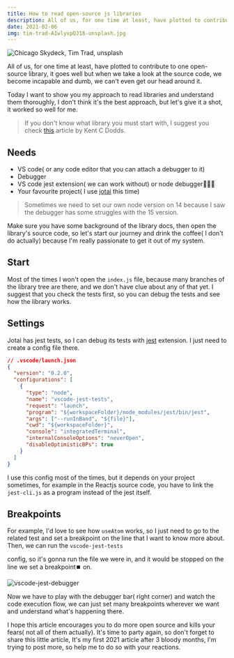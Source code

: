 ```yaml
---
title: How to read open-source js libraries 
description: All of us, for one time at least, have plotted to contribute to one open-source library, it goes well but when we take a look at the source code, we become incapable and dumb...
date: 2021-02-06
img: tim-trad-AIwlyvpQJ18-unsplash.jpg
---
```

![Chicago Skydeck, Tim Trad, unsplash](tim-trad-AIwlyvpQJ18-unsplash.jpg)

All of us, for one time at least, have plotted to contribute to one open-source library, it goes well but when we take a look at the source code, we become incapable and dumb, we can't even get our head around it.

Today I want to show you my approach to read libraries and understand them thoroughly, I don't think it's the best approach, but let's give it a shot, it worked so well for me.

> If you don't know what library you must start with, I suggest you check [this](https://kentcdodds.com/blog/what-open-source-project-should-i-contribute-to) article by Kent C Dodds.

## Needs

- VS code( or any code editor that you can attach a debugger to it)
- Debugger
- VS code jest extension( we can work without) or node debugger🤷🏻‍♂️
- Your favourite project( I use [jotai](https://github.com/pmndrs/jotai) this time)

> Sometimes we need to set our own node version on 14 because I saw the debugger has some struggles with the 15 version.

Make sure you have some background of the library docs, then open the library's source code, so let's start our journey and drink the coffee( I don't do actually) because I'm really passionate to get it out of my system. 

## Start

Most of the times I won't open the `index.js` file, because many branches of the library tree are there, and we don't have clue about any of that yet. I suggest that you check the tests first, so you can debug the tests and see how the library works. 

## Settings

Jotai has jest tests, so I can debug its tests with [jest](https://marketplace.visualstudio.com/items?itemName=Orta.vscode-jest) extension. I just need to create a config file there.

```json
// .vscode/launch.json
{
  "version": "0.2.0",
  "configurations": [
    {
      "type": "node",
      "name": "vscode-jest-tests",
      "request": "launch",
      "program": "${workspaceFolder}/node_modules/jest/bin/jest",
      "args": ["--runInBand", "${file}"],
      "cwd": "${workspaceFolder}",
      "console": "integratedTerminal",
      "internalConsoleOptions": "neverOpen",
      "disableOptimisticBPs": true
    }
  ]
}
```

I use this config most of the times, but it depends on your project sometimes, for example in the Reactjs source code, you have to link the `jest-cli.js` as a program instead of the jest itself.

## Breakpoints

For example, I'd love to see how `useAtom` works, so I just need to go to the related test and set a breakpoint on the line that I want to know more about. Then, we can run the `vscode-jest-tests`

config, so it's gonna run the file we were in, and it would be stopped on the line we set a breakpoint⏹️ on.

![vscode-jest-debugger](vscode-jest-debug.png)

Now we have to play with the debugger bar( right corner) and watch the code execution flow, we can just set many breakpoints wherever we want and understand what's happening there.

I hope this article encourages you to do more open source and kills your fears( not all of them actually). It's time to party again, so don't forget to share this little article, It's my first 2021 article after 3 bloody months, I'm trying to post more, so help me to do so with your reactions.